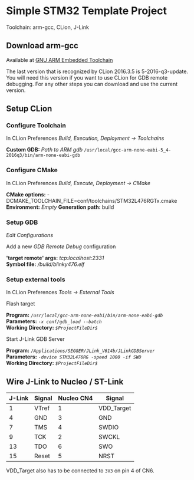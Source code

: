 # Simple STM32 Template Project

Toolchain: arm-gcc, CLion, J-Link

## Download arm-gcc

Available at [GNU ARM Embedded Toolchain](https://developer.arm.com/open-source/gnu-toolchain/gnu-rm/downloads)

The last version that is recognized by CLion 2016.3.5 is 5-2016-q3-update. You will need this version if you want to use
CLion for GDB remote debugging. For any other steps you can download and use the current version.

## Setup CLion

### Configure Toolchain

In CLion Preferences _Build, Execution, Deployment -> Toolchains_

**Custom GDB:** _Path to ARM gdb_ `/usr/local/gcc-arm-none-eabi-5_4-2016q3/bin/arm-none-eabi-gdb` 

### Configure CMake

In CLion Preferences _Build, Execute, Deployment -> CMake_

**CMake options:** -DCMAKE_TOOLCHAIN_FILE=conf/toolchains/STM32L476RGTx.cmake  
**Environment:** _Empty_
**Generation path:** build

### Setup GDB

_Edit Configurations_

Add a new _GDB Remote Debug_ configuration

**'target remote' args:** _tcp:localhost:2331_  
**Symbol file:** _<PATH-TO-PROJECT>/build/blinky476.elf_

### Setup external tools

In CLion Preferences _Tools -> External Tools_

Flash target

**Program:** _`/usr/local/gcc-arm-none-eabi/bin/arm-none-eabi-gdb`_  
**Parameters:** _`-x conf/gdb_load --batch`_  
**Working Directory:** _`$ProjectFileDir$`_  

Start J-Link GDB Server

**Program:** _`/Applications/SEGGER/JLink_V614b/JLinkGDBServer`_  
**Parameters:** _`-device STM32L476RG -speed 1000 -if SWD`_  
**Working Directory:** _`$ProjectFileDir$`_  

## Wire J-Link to Nucleo / ST-Link

| J-Link | Signal | Nucleo CN4 | Signal     |
|--------|--------|------------|------------|
| 1	     | VTref  | 1          | VDD_Target |
| 4      | GND    | 3          | GND        |
| 7      | TMS    | 4          | SWDIO      |
| 9      | TCK    | 2          | SWCKL      |
| 13     | TDO    | 6          | SWO        |
| 15     | Reset  | 5          | NRST       |

VDD_Target also has to be connected to `3V3` on pin 4 of CN6.